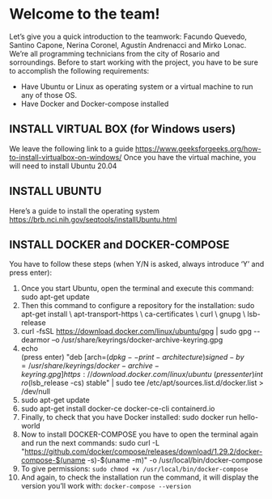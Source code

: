 # Welcome to the team! 
Let’s give you a quick introduction to the teamwork: Facundo Quevedo, Santino Capone, Nerina Coronel, Agustín Andrenacci and Mirko Lonac. We’re all programming technicians from the city of Rosario and sorroundings.
Before to start working with the project, you have to be sure to accomplish the following requirements:
-	Have Ubuntu or Linux as operating system or a virtual machine to run any of those OS.
-	Have Docker and Docker-compose installed
## INSTALL VIRTUAL BOX (for Windows users)
We leave the following link to a guide https://www.geeksforgeeks.org/how-to-install-virtualbox-on-windows/ 
Once you have the virtual machine, you will need to install Ubuntu 20.04
## INSTALL UBUNTU
Here’s a guide to install the operating system https://brb.nci.nih.gov/seqtools/installUbuntu.html 
## INSTALL DOCKER and DOCKER-COMPOSE
You have to follow these steps (when Y/N is asked, always introduce ‘Y’ and press enter):
1)	Once you start Ubuntu, open the terminal and execute this command:
sudo apt-get update
2)	Then this command to configure a repository for the installation: 
sudo apt-get install \ apt-transport-https \ ca-certificates \ curl \ gnupg \ lsb-release
3)	curl -fsSL https://download.docker.com/linux/ubuntu/gpg | sudo gpg --dearmor –o /usr/share/keyrings/docker-archive-keyring.gpg
4)	echo \
(press enter) "deb [arch=$(dpkg --print-architecture) signed-by=/usr/share/keyrings/docker-archive-keyring.gpg] https://download.docker.com/linux/ubuntu \
(press enter) intro$(lsb_release -cs) stable" | sudo tee /etc/apt/sources.list.d/docker.list > /dev/null
5)	sudo apt-get update
6)	sudo apt-get install docker-ce docker-ce-cli containerd.io
7)	Finally, to check that you have Docker installed:
sudo docker run hello-world
8)	Now to install DOCKER-COMPOSE you have to open the terminal again and run the next commands:
sudo curl -L "https://github.com/docker/compose/releases/download/1.29.2/docker-compose-$(uname -s)-$(uname -m)" -o /usr/local/bin/docker-compose
9)	To give permissions:
`sudo chmod +x /usr/local/bin/docker-compose`
10)	And again, to check the installation run the command, it will display the version you’ll work with:
`docker-compose --version`
